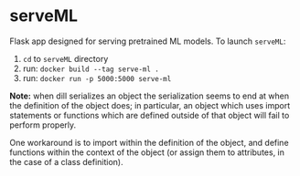 # serveML
Flask app designed for serving pretrained ML models. To launch `serveML`:
1. `cd` to `serveML` directory
2. run: `docker build --tag serve-ml .`
3. run: `docker run -p 5000:5000 serve-ml`


**Note:** when dill serializes an object the serialization seems to end at when the
definition of the object does; in particular, an object which uses import
statements or functions which are defined outside of that object will fail to
perform properly.

One workaround is to import within the definition of the object,
and define functions within the context of the object (or assign them to
attributes, in the case of a class definition).
